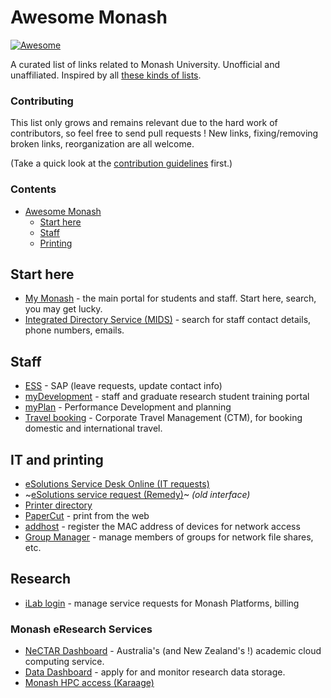 # Awesome Monash

[![Awesome](https://cdn.rawgit.com/sindresorhus/awesome/d7305f38d29fed78fa85652e3a63e154dd8e8829/media/badge.svg)](https://github.com/sindresorhus/awesome)

A curated list of links related to Monash University. Unofficial and unaffiliated. Inspired by all [these kinds of lists](https://github.com/sindresorhus/awesome).

### Contributing

This list only grows and remains relevant due to the hard work of contributors, so feel free to send pull requests !
New links, fixing/removing broken links, reorganization are all welcome.

(Take a quick look at the [contribution guidelines](https://github.com/pansapiens/awesome-monash/blob/master/CONTRIBUTING.md) first.)

### Contents

- [Awesome Monash](#awesome-monash)
    - [Start here](#start-here)
    - [Staff](#staff)
    - [Printing](#printing)

## Start here

* [My Monash](https://my.monash/) - the main portal for students and staff. Start here, search, you may get lucky.
* [Integrated Directory Service (MIDS)](https://mids.monash.edu.au/) - search for staff contact details, phone numbers, emails.


## Staff

* [ESS](https://eservices.monash.edu.au/irj/portal/#Shell-home) - SAP (leave requests, update contact info)
* [myDevelopment](https://monash.csod.com/samldefault.aspx) - staff and graduate research student training portal
* [myPlan](https://monashportal.pageuppeople.com/Dock.aspx) - Performance Development and planning
* [Travel booking](https://www.intranet.monash/finance/our-services/monash-travel-page) - Corporate Travel Management (CTM), for booking domestic and international travel.

## IT and printing

* [eSolutions Service Desk Online (IT requests)](https://servicedeskonline-myit.onbmc.com/dwp/app/#/catalog/home)
* ~[eSolutions service request (Remedy)](https://servicedeskonline.onbmc.com/arsys/forms/monash-s/SRS%3AServiceRequestConsole/Default+Administrator+View/)~ *(old interface)*
* [Printer directory](https://printers.monash.edu/directory/Printers.aspx)
* [PaperCut](https://web-print.monash.edu/app?) - print from the web
* [addhost](https://webnet.its.monash.edu/cgi-bin/addhost/register) - register the MAC address of devices for network access
* [Group Manager](https://groupadmin.monash.edu/) - manage members of groups for network file shares, etc.

## Research

* [iLab login](https://monash.ilab.agilent.com/) - manage service requests for Monash Platforms, billing

### Monash eResearch Services

* [NeCTAR Dashboard](https://dashboard.rc.nectar.org.au/) - Australia's (and New Zealand's !) academic cloud computing service.
* [Data Dashboard](https://datadashboard.erc.monash.edu/#/dashboard) - apply for and monitor research data storage.
* [Monash HPC access (Karaage)](https://hpc.erc.monash.edu.au/karaage/)
